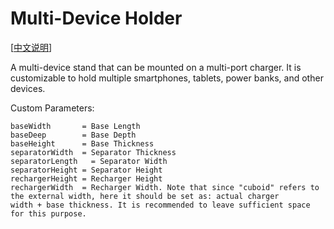 Multi-Device Holder
==================
[[中文说明](README_zh.md)]

A multi-device stand that can be mounted on a multi-port charger. It is customizable to hold multiple smartphones, tablets, power
banks, and other devices.

Custom Parameters:
```
baseWidth       = Base Length
baseDeep        = Base Depth
baseHeight      = Base Thickness
separatorWidth  = Separator Thickness
separatorLength   = Separator Width
separatorHeight = Separator Height
rechargerHeight = Recharger Height
rechargerWidth  = Recharger Width. Note that since "cuboid" refers to the external width, here it should be set as: actual charger
width + base thickness. It is recommended to leave sufficient space for this purpose.
```

